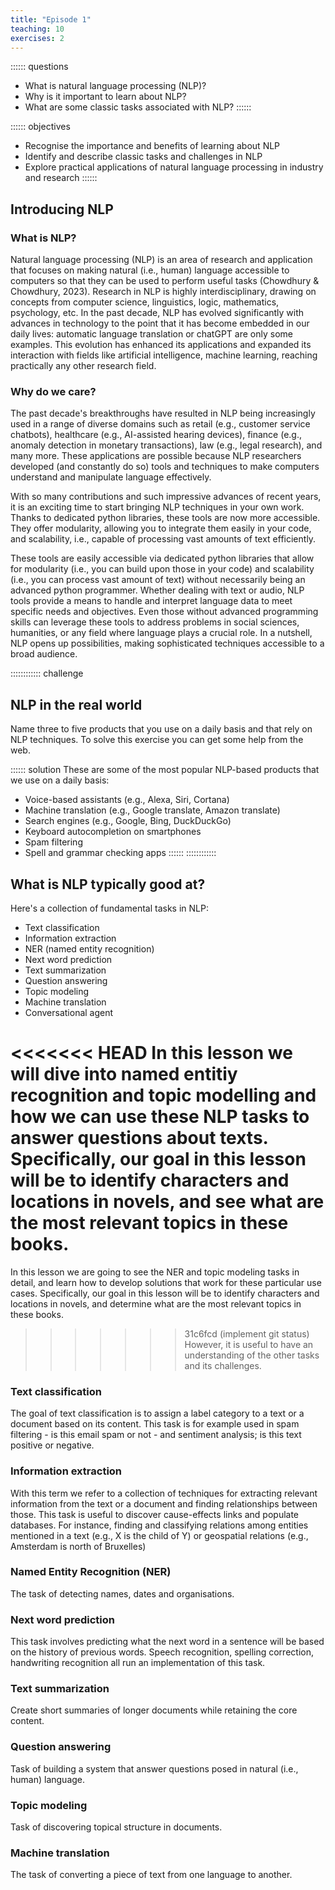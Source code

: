 ```yaml
---
title: "Episode 1"
teaching: 10
exercises: 2
---
```


:::::: questions 
- What is natural language processing (NLP)?
- Why is it important to learn about NLP?
- What are some classic tasks associated with NLP?
::::::

:::::: objectives
- Recognise the importance and benefits of learning about NLP
- Identify and describe classic tasks and challenges in NLP 
- Explore practical applications of natural language processing in industry and research
::::::

## Introducing NLP

### What is NLP?
Natural language processing (NLP) is an area of research and application that focuses on making natural (i.e., human) language accessible to computers so that they can be used to perform useful tasks (Chowdhury & Chowdhury, 2023). Research in NLP is highly interdisciplinary, drawing on concepts from computer science, linguistics, logic, mathematics, psychology, etc. In the past decade, NLP has evolved significantly with advances in technology to the point that it has become embedded in our daily lives: automatic language translation or chatGPT are only some examples. This evolution has enhanced its applications and expanded its interaction with fields like artificial intelligence, machine learning, reaching practically any other research field.

### Why do we care?
The past decade's breakthroughs have resulted in NLP being increasingly used in a range of diverse domains such as retail (e.g., customer service chatbots), healthcare (e.g., AI-assisted hearing devices), finance (e.g., anomaly detection in monetary transactions), law (e.g., legal research), and many more. These applications are possible because NLP researchers developed (and constantly do so) tools and techniques to make computers understand and manipulate language effectively.

With so many contributions and such impressive advances of recent years, it is an exciting time to start bringing NLP techniques in your own work. Thanks to dedicated python libraries, these tools are now more accessible. They offer modularity, allowing you to integrate them easily in your code, and scalability, i.e., capable of processing vast amounts of text efficiently. 

These tools are easily accessible via dedicated python libraries that allow for modularity (i.e., you can build upon those in your code) and scalability (i.e., you can process vast amount of text) without necessarily being an advanced python programmer. Whether dealing with text or audio, NLP tools provide a means to handle and interpret language data to meet specific needs and objectives. Even those without advanced programming skills can leverage these tools to address problems in social sciences, humanities, or any field where language plays a crucial role. In a nutshell, NLP opens up possibilities, making sophisticated techniques accessible to a broad audience. 

:::::::::::: challenge 
## NLP in the real world

Name three to five products that you use on a daily basis and that rely on NLP techniques. To solve this exercise you can get 
some help from the web.


:::::: solution
These are some of the most popular NLP-based products that we use on a daily basis:

- Voice-based assistants (e.g., Alexa, Siri, Cortana)
- Machine translation (e.g., Google translate, Amazon translate)
- Search engines (e.g., Google, Bing, DuckDuckGo)
- Keyboard autocompletion on smartphones
- Spam filtering
- Spell and grammar checking apps
::::::
::::::::::::

## What is NLP typically good at?

Here's a collection of fundamental tasks in NLP:

- Text classification
- Information extraction 
- NER (named entity recognition)
- Next word prediction
- Text summarization
- Question answering
- Topic modeling
- Machine translation
- Conversational agent

<<<<<<< HEAD
In this lesson we will dive into named entitiy recognition and topic modelling and how we can use these NLP tasks to answer questions about texts.
Specifically, our goal in this lesson will be to identify characters and locations in novels, and see what are the most relevant topics in these books.
=======
In this lesson we are going to see the NER and topic modeling tasks in detail, and learn how to develop solutions that work for these particular use cases.
Specifically, our goal in this lesson will be to identify characters and locations in novels, and determine what are the most relevant topics in these books.
>>>>>>> 31c6fcd (implement git status)
However, it is useful to have an understanding of the other tasks and its challenges.

### Text classification

The goal of text classification is to assign a label category to a text or a document based on its content. This task is for example used in spam filtering - is this email spam or not - and sentiment analysis; is this text positive or negative.

### Information extraction

With this term we refer to a collection of techniques for extracting relevant information from the text or a document and finding relationships between those. This task is useful to discover cause-effects links and populate databases. For instance, finding and classifying relations among entities mentioned in a text (e.g., X is the child of Y) or geospatial relations (e.g., Amsterdam is north of Bruxelles)

### Named Entity Recognition (NER)

The task of detecting names, dates and organisations. 

### Next word prediction

This task involves predicting what the next word in a sentence will be based on the history of previous words.
Speech recognition, spelling correction, handwriting recognition all run an implementation of this task.

### Text summarization 

Create short summaries of longer documents while retaining the core content. 

### Question answering 

Task of building a system that answer questions posed in natural (i.e., human) language.

### Topic modeling 

Task of discovering topical structure in documents.

### Machine translation

The task of converting a piece of text from one language to another. 
